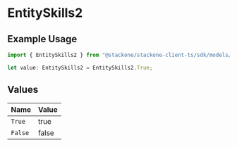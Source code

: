 # EntitySkills2

## Example Usage

```typescript
import { EntitySkills2 } from "@stackone/stackone-client-ts/sdk/models/shared";

let value: EntitySkills2 = EntitySkills2.True;
```

## Values

| Name    | Value   |
| ------- | ------- |
| `True`  | true    |
| `False` | false   |